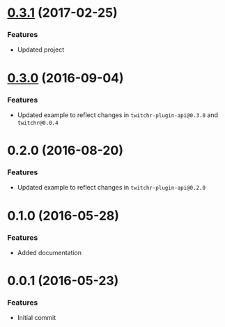 <a name="0.3.1"></a>
# [0.3.1](https://github.com/twitchr/twitchr-example/compare/0.3.0...0.3.1) (2017-02-25)

### Features

- Updated project

<a name="0.3.0"></a>
# [0.3.0](https://github.com/twitchr/twitchr-example/compare/v0.2.0...0.3.0) (2016-09-04)

### Features

- Updated example to reflect changes in `twitchr-plugin-api@0.3.0` and `twitchr@0.0.4`

<a name="0.2.0"></a>
# 0.2.0 (2016-08-20)

### Features

- Updated example to reflect changes in `twitchr-plugin-api@0.2.0`

<a name="0.1.0"></a>
# 0.1.0 (2016-05-28)

### Features

- Added documentation

<a name="0.0.1"></a>
# 0.0.1 (2016-05-23)

### Features

- Initial commit

